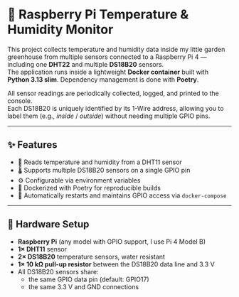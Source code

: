 # 🧠 Raspberry Pi Temperature & Humidity Monitor

This project collects temperature and humidity data inside my little garden greenhouse from multiple sensors connected to a Raspberry Pi 4 — including one **DHT22** and multiple **DS18B20** sensors.  
The application runs inside a lightweight **Docker container** built with **Python 3.13 slim**. Dependency management is done with **Poetry**.

All sensor readings are periodically collected, logged, and printed to the console.  
Each DS18B20 is uniquely identified by its 1-Wire address, allowing you to label them (e.g., *inside* / *outside*) without needing multiple GPIO pins.

---

## ✨ Features

- 📡 Reads temperature and humidity from a DHT11 sensor
- 🌡️ Supports multiple DS18B20 sensors on a single GPIO pin
- ⚙️ Configurable via environment variables
- 🐳 Dockerized with Poetry for reproducible builds
- 🔁 Automatically restarts and maintains GPIO access via `docker-compose`

---

## 🧩 Hardware Setup

- **Raspberry Pi** (any model with GPIO support, I use Pi 4 Model B)
- **1× DHT11** sensor
- **2× DS18B20** temperature sensors, water resistant
- **1× 10 kΩ pull-up resistor** between the DS18B20 data line and 3.3 V
- All DS18B20 sensors share:
  - the same GPIO data pin (default: GPIO17)
  - the same 3.3 V and GND connections